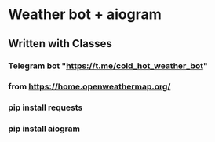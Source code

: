 # Weather bot + aiogram
## Written with Classes
### Telegram bot "https://t.me/cold_hot_weather_bot"
### from https://home.openweathermap.org/
### pip install requests
### pip install aiogram
